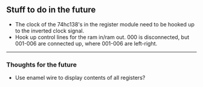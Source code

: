 ## Stuff to do in the future

- The clock of the 74hc138's in the register module need to be hooked up to the inverted clock signal.
- Hook up control lines for the ram in/ram out.  000 is disconnected, but 001-006 are connected up, where 001-006 are left-right.  





---

### Thoughts for the future
- Use enamel wire to display contents of all registers?